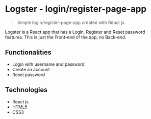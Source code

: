 # Logster - login/register-page-app

> Simple login/register-page-app created with React js.

Logster is a React app that has a Login, Register and Reset password features. This is just the Front-end of the app, no Back-end.

## Functionalities

* Login with username and password
* Create an account
* Reset password

## Technologies

* React js
* HTML5
* CSS3
